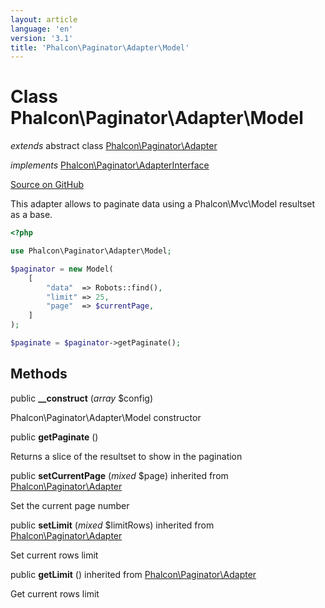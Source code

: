 ```yaml
---
layout: article
language: 'en'
version: '3.1'
title: 'Phalcon\Paginator\Adapter\Model'
---
```

# Class **Phalcon\Paginator\Adapter\Model**

*extends* abstract class [Phalcon\Paginator\Adapter](/3.1/en/api/Phalcon_Paginator_Adapter)

*implements* [Phalcon\Paginator\AdapterInterface](/3.1/en/api/Phalcon_Paginator_AdapterInterface)

<a href="https://github.com/phalcon/cphalcon/tree/v3.1.0/phalcon/paginator/adapter/model.zep" class="btn btn-default btn-sm">Source on GitHub</a>

This adapter allows to paginate data using a Phalcon\Mvc\Model resultset as a base.

```php
<?php

use Phalcon\Paginator\Adapter\Model;

$paginator = new Model(
    [
        "data"  => Robots::find(),
        "limit" => 25,
        "page"  => $currentPage,
    ]
);

$paginate = $paginator->getPaginate();

```


## Methods
public  **__construct** (*array* $config)

Phalcon\Paginator\Adapter\Model constructor



public  **getPaginate** ()

Returns a slice of the resultset to show in the pagination



public  **setCurrentPage** (*mixed* $page) inherited from [Phalcon\Paginator\Adapter](/3.1/en/api/Phalcon_Paginator_Adapter)

Set the current page number



public  **setLimit** (*mixed* $limitRows) inherited from [Phalcon\Paginator\Adapter](/3.1/en/api/Phalcon_Paginator_Adapter)

Set current rows limit



public  **getLimit** () inherited from [Phalcon\Paginator\Adapter](/3.1/en/api/Phalcon_Paginator_Adapter)

Get current rows limit



